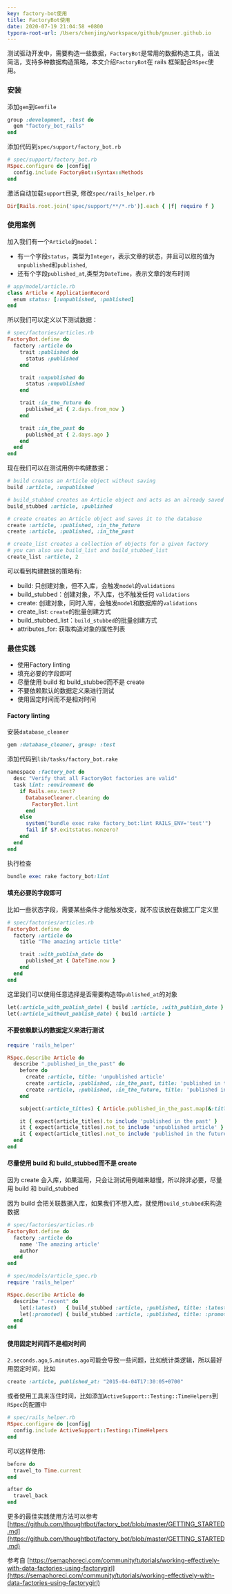 ```yaml
---
key: factory-bot使用
title: FactoryBot使用
date: 2020-07-19 21:04:58 +0800
typora-root-url: /Users/chenjing/workspace/github/gnuser.github.io
---
```


测试驱动开发中，需要构造一些数据，`FactoryBot`是常用的数据构造工具，语法简洁，支持多种数据构造策略，本文介绍`FactoryBot`在 rails 框架配合`RSpec`使用。

<!--more-->

### 安装

添加`gem`到`Gemfile`

```ruby
group :development, :test do
  gem "factory_bot_rails"
end
```

添加代码到`spec/support/factory_bot.rb`

```ruby
# spec/support/factory_bot.rb
RSpec.configure do |config|
  config.include FactoryBot::Syntax::Methods
end
```

激活自动加载`support`目录, 修改`spec/rails_helper.rb`

```ruby
Dir[Rails.root.join('spec/support/**/*.rb')].each { |f| require f }
```

### 使用案例

加入我们有一个`Article`的`model`：

- 有一个字段`status`，类型为`Integer`，表示文章的状态，并且可以取的值为`unpublished`和`published`,
- 还有个字段`published_at`,类型为`DateTime`，表示文章的发布时间

```ruby
# app/model/article.rb
class Article < ApplicationRecord
  enum status: [:unpublished, :published]
end
```

所以我们可以定义以下测试数据：

```ruby
# spec/factories/articles.rb
FactoryBot.define do
  factory :article do
    trait :published do
      status :published
    end

    trait :unpublished do
      status :unpublished
    end

    trait :in_the_future do
      published_at { 2.days.from_now }
    end

    trait :in_the_past do
      published_at { 2.days.ago }
    end
  end
end
```

现在我们可以在测试用例中构建数据：

```ruby
# build creates an Article object without saving
build :article, :unpublished

# build_stubbed creates an Article object and acts as an already saved Article
build_stubbed :article, :published

# create creates an Article object and saves it to the database
create :article, :published, :in_the_future
create :article, :published, :in_the_past

# create_list creates a collection of objects for a given factory
# you can also use build_list and build_stubbed_list
create_list :article, 2
```

可以看到构建数据的策略有:

- build: 只创建对象，但不入库，会触发`model`的`validations`
- build_stubbed：创建对象，不入库，也不触发任何 `validations`
- create: 创建对象，同时入库，会触发`model`和数据库的`validations`
- create_list: `create`的批量创建方式
- build_stubbed_list：`build_stubbed`的批量创建方式
- attributes_for: 获取构造对象的属性列表

### 最佳实践

- 使用Factory linting
- 填充必要的字段即可
- 尽量使用 build 和 build_stubbed而不是 create
- 不要依赖默认的数据定义来进行测试
- 使用固定时间而不是相对时间

#### Factory linting

安装`database_cleaner`

```ruby
gem :database_cleaner, group: :test
```

添加代码到`lib/tasks/factory_bot.rake`

```ruby
namespace :factory_bot do
  desc "Verify that all FactoryBot factories are valid"
  task lint: :environment do
    if Rails.env.test?
      DatabaseCleaner.cleaning do
        FactoryBot.lint
      end
    else
      system("bundle exec rake factory_bot:lint RAILS_ENV='test'")
      fail if $?.exitstatus.nonzero?
    end
  end
end
```

执行检查

```ruby
bundle exec rake factory_bot:lint
```

#### 填充必要的字段即可

比如一些状态字段，需要某些条件才能触发改变，就不应该放在数据工厂定义里

```ruby
# spec/factories/articles.rb
FactoryBot.define do
  factory :article do
    title "The amazing article title"

    trait :with_publish_date do
      published_at { DateTime.now }
    end
  end
end
```

这里我们可以使用任意选择是否需要构造带`published_at`的对象

```ruby
let(:article_with_publish_date) { build :article, :with_publish_date }
let(:article_without_publish_date) { build :article }
```

#### 不要依赖默认的数据定义来进行测试

```ruby
require 'rails_helper'

RSpec.describe Article do
  describe ".published_in_the_past" do
    before do
      create :article, title: 'unpublished article'
      create :article, :published, :in_the_past, title: 'published in the past'
      create :article, :published, :in_the_future, title: 'published in the future'
    end

    subject(:article_titles) { Article.published_in_the_past.map(&:title) }

    it { expect(article_titles).to include 'published in the past' }
    it { expect(article_titles).not_to include 'unpublished article' }
    it { expect(article_titles).not_to include 'published in the future' }
  end
end
```

#### 尽量使用 build 和 build_stubbed而不是 create

因为 create 会入库，如果滥用，只会让测试用例越来越慢，所以除非必要，尽量用 build 和 build_stubbed

因为 build 会把关联数据入库，如果我们不想入库，就使用`build_stubbed`来构造数据

```ruby
# spec/factories/articles.rb
FactoryBot.define do
  factory :article do
    name 'The amazing article'
    author
  end
end

# spec/models/article_spec.rb
require 'rails_helper'

RSpec.describe Article do
  describe ".recent" do
    let(:latest)   { build_stubbed :article, :published, title: :latest  }
    let(:promoted) { build_stubbed :article, :published, title: :promoted }
  end
end
```

#### 使用固定时间而不是相对时间

`2.seconds.ago`,`5.minutes.ago`可能会导致一些问题，比如统计类逻辑，所以最好用固定时间，比如

```ruby
create :article, published_at: "2015-04-04T17:30:05+0700"
```

或者使用工具来冻住时间，比如添加`ActiveSupport::Testing::TimeHelpers`到`RSpec`的配置中

```ruby
# spec/rails_helper.rb
RSpec.configure do |config|
  config.include ActiveSupport::Testing::TimeHelpers
end
```

可以这样使用:

```ruby
before do
  travel_to Time.current
end

after do
  travel_back
end
```

更多的最佳实践使用方法可以参考[https://github.com/thoughtbot/factory_bot/blob/master/GETTING_STARTED.md](https://github.com/thoughtbot/factory_bot/blob/master/GETTING_STARTED.md)



参考自 [https://semaphoreci.com/community/tutorials/working-effectively-with-data-factories-using-factorygirl](https://semaphoreci.com/community/tutorials/working-effectively-with-data-factories-using-factorygirl)